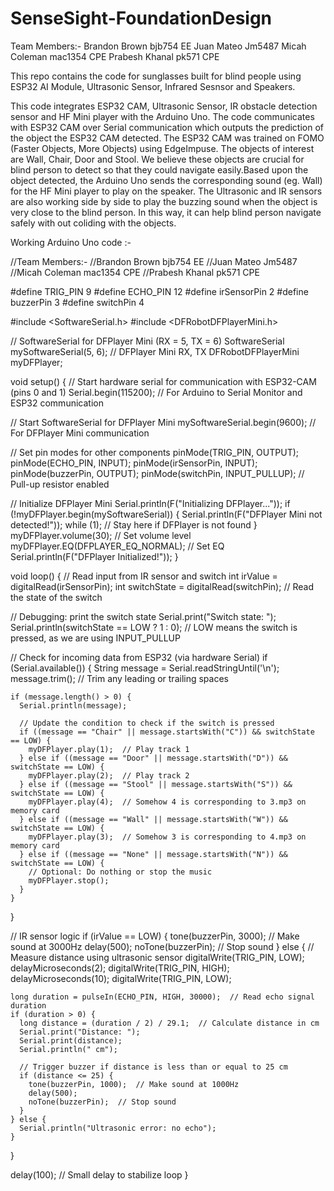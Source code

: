 # SenseSight-FoundationDesign
Team Members:-
Brandon Brown bjb754 EE
Juan Mateo Jm5487
Micah Coleman mac1354 CPE
Prabesh Khanal pk571 CPE

This repo contains the code for sunglasses built for blind people using ESP32 AI Module, Ultrasonic Sensor, Infrared Sesnsor and Speakers.

This code integrates ESP32 CAM, Ultrasonic Sensor, IR obstacle detection sensor and HF Mini player with the Arduino Uno. The code communicates with ESP32 CAM over Serial communication which outputs the prediction of the object the ESP32 CAM detected. The ESP32 CAM was trained on FOMO (Faster Objects, More Objects) using EdgeImpuse. The objects of interest are Wall, Chair, Door and Stool. We believe these objects are crucial for blind person to detect so that they could navigate easily.Based upon the object detected, the Arduino Uno sends the corresponding sound (eg. Wall) for the HF Mini player to play on the speaker. The Ultrasonic and IR sensors are also working side by side to play the buzzing sound when the object is very close to the blind person. In this way, it can help blind person navigate safely with out coliding with the objects.

Working Arduino Uno code :-



//Team Members:-
//Brandon Brown bjb754 EE
//Juan Mateo Jm5487
//Micah Coleman mac1354 CPE
//Prabesh Khanal pk571 CPE



#define TRIG_PIN 9
#define ECHO_PIN 12
#define irSensorPin 2
#define buzzerPin 3
#define switchPin 4

#include <SoftwareSerial.h>
#include <DFRobotDFPlayerMini.h>

// SoftwareSerial for DFPlayer Mini (RX = 5, TX = 6)
SoftwareSerial mySoftwareSerial(5, 6); // DFPlayer Mini RX, TX
DFRobotDFPlayerMini myDFPlayer;

void setup() {
  // Start hardware serial for communication with ESP32-CAM (pins 0 and 1)
  Serial.begin(115200); // For Arduino to Serial Monitor and ESP32 communication

  // Start SoftwareSerial for DFPlayer Mini
  mySoftwareSerial.begin(9600); // For DFPlayer Mini communication

  // Set pin modes for other components
  pinMode(TRIG_PIN, OUTPUT);
  pinMode(ECHO_PIN, INPUT);
  pinMode(irSensorPin, INPUT);
  pinMode(buzzerPin, OUTPUT);
  pinMode(switchPin, INPUT_PULLUP);  // Pull-up resistor enabled

  // Initialize DFPlayer Mini
  Serial.println(F("Initializing DFPlayer..."));
  if (!myDFPlayer.begin(mySoftwareSerial)) {
    Serial.println(F("DFPlayer Mini not detected!"));
    while (1);  // Stay here if DFPlayer is not found
  }
  myDFPlayer.volume(30);  // Set volume level
  myDFPlayer.EQ(DFPLAYER_EQ_NORMAL);  // Set EQ
  Serial.println(F("DFPlayer Initialized!"));
}

void loop() {
  // Read input from IR sensor and switch
  int irValue = digitalRead(irSensorPin);
  int switchState = digitalRead(switchPin);  // Read the state of the switch

  // Debugging: print the switch state
  Serial.print("Switch state: ");
  Serial.println(switchState == LOW ? 1 : 0); // LOW means the switch is pressed, as we are using INPUT_PULLUP

  // Check for incoming data from ESP32 (via hardware Serial)
  if (Serial.available()) {
    String message = Serial.readStringUntil('\n');
    message.trim();  // Trim any leading or trailing spaces

    if (message.length() > 0) {
      Serial.println(message);
      
      // Update the condition to check if the switch is pressed
      if ((message == "Chair" || message.startsWith("C")) && switchState == LOW) {
        myDFPlayer.play(1);  // Play track 1
      } else if ((message == "Door" || message.startsWith("D")) && switchState == LOW) {
        myDFPlayer.play(2);  // Play track 2
      } else if ((message == "Stool" || message.startsWith("S")) && switchState == LOW) {
        myDFPlayer.play(4);  // Somehow 4 is corresponding to 3.mp3 on memory card
      } else if ((message == "Wall" || message.startsWith("W")) && switchState == LOW) {
        myDFPlayer.play(3);  // Somehow 3 is corresponding to 4.mp3 on memory card
      } else if ((message == "None" || message.startsWith("N")) && switchState == LOW) {
        // Optional: Do nothing or stop the music
        myDFPlayer.stop();
      }
    }
  }

  // IR sensor logic
  if (irValue == LOW) {
    tone(buzzerPin, 3000);  // Make sound at 3000Hz
    delay(500);
    noTone(buzzerPin);  // Stop sound
  } else {
    // Measure distance using ultrasonic sensor
    digitalWrite(TRIG_PIN, LOW);
    delayMicroseconds(2);
    digitalWrite(TRIG_PIN, HIGH);
    delayMicroseconds(10);
    digitalWrite(TRIG_PIN, LOW);

    long duration = pulseIn(ECHO_PIN, HIGH, 30000);  // Read echo signal duration
    if (duration > 0) {
      long distance = (duration / 2) / 29.1;  // Calculate distance in cm
      Serial.print("Distance: ");
      Serial.print(distance);
      Serial.println(" cm");

      // Trigger buzzer if distance is less than or equal to 25 cm
      if (distance <= 25) {
        tone(buzzerPin, 1000);  // Make sound at 1000Hz
        delay(500);
        noTone(buzzerPin);  // Stop sound
      }
    } else {
      Serial.println("Ultrasonic error: no echo");
    }
  }

  delay(100);  // Small delay to stabilize loop
}
